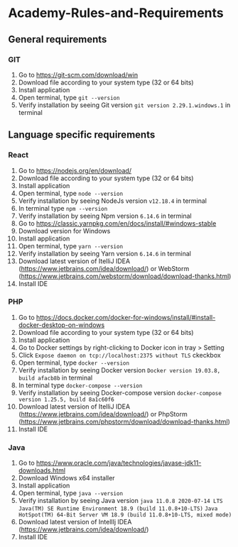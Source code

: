 # Academy-Rules-and-Requirements

## General requirements

### GIT

1. Go to https://git-scm.com/download/win
2. Download file according to your system type (32 or 64 bits)
3. Install application
4. Open terminal, type `git --version`
5. Verify installation by seeing Git version `git version 2.29.1.windows.1` in terminal

## Language specific requirements

### React

1. Go to https://nodejs.org/en/download/
2. Download file according to your system type (32 or 64 bits)
3. Install application
4. Open terminal, type `node --version`
5. Verify installation by seeing NodeJs version `v12.18.4` in terminal
6. In terminal type `npm --version`
7. Verify installation by seeing Npm version `6.14.6` in terminal
8. Go to https://classic.yarnpkg.com/en/docs/install/#windows-stable
9. Download version for Windows
10. Install application
11. Open terminal, type `yarn --version`
12. Verify installation by seeing Yarn version `6.14.6` in terminal
13. Download latest version of ItelliJ IDEA (https://www.jetbrains.com/idea/download/) or WebStorm (https://www.jetbrains.com/webstorm/download/download-thanks.html)
14. Install IDE

### PHP

1. Go to  https://docs.docker.com/docker-for-windows/install/#install-docker-desktop-on-windows
2. Download file according to your system type (32 or 64 bits)
3. Install application
4. Go to Docker settings by right-clicking to Docker icon in tray > Setting
5. Click `Expose daemon on tcp://localhost:2375 without TLS` ckeckbox
6. Open terminal, type `docker --version`
7. Verify installation by seeing Docker version `Docker version 19.03.8, build afacb8b` in terminal
8. In terminal type `docker-compose --version`
9. Verify installation by seeing Docker-compose version `docker-compose version 1.25.5, build 8a1c60f6`
10. Download latest version of ItelliJ IDEA (https://www.jetbrains.com/idea/download/) or PhpStorm (https://www.jetbrains.com/phpstorm/download/download-thanks.html)
11. Install IDE

### Java

1. Go to  https://www.oracle.com/java/technologies/javase-jdk11-downloads.html
2. Download Windows x64 installer
3. Install application
4. Open terminal, type `java --version`
5. Verify installation by seeing Java version 
`java 11.0.8 2020-07-14 LTS`
`Java(TM) SE Runtime Environment 18.9 (build 11.0.8+10-LTS)`
`Java HotSpot(TM) 64-Bit Server VM 18.9 (build 11.0.8+10-LTS, mixed mode)`
6. Download latest version of IntellIj IDEA (https://www.jetbrains.com/idea/download/)
7. Install IDE